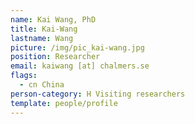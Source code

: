 ```yaml
---
name: Kai Wang, PhD
title: Kai-Wang
lastname: Wang
picture: /img/pic_kai-wang.jpg
position: Researcher
email: kaiwang [at] chalmers.se
flags:
  - cn China
person-category: H Visiting researchers
template: people/profile
---
```


